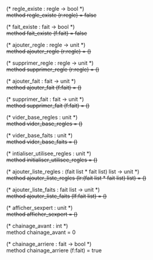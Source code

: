 (* regle_existe : regle -> bool *)  
~~method regle_existe (r:regle) = false~~
			
(* fait_existe : fait -> bool *)  
~~method fait_existe (f:fait) = false~~

(* ajouter_regle : regle -> unit *)  
~~method ajouter_regle (r:regle) = ()~~

(* supprimer_regle : regle -> unit *)  
~~method supprimer_regle (r:regle) = ()~~

(* ajouter_fait : fait -> unit *)  
~~method ajouter_fait (f:fait) = ()~~

(* supprimer_fait : fait -> unit *)  
~~method supprimer_fait (f:fait) = ()~~

(* vider_base_regles : unit *)  
~~method vider_base_regles = ()~~

(* vider_base_faits : unit *)  
~~method vider_base_faits = ()~~

(* intialiser_utilisee_regles : unit *)  
~~method initialiser_utilisee_regles = ()~~

(* ajouter_liste_regles : (fait list * fait list) list -> unit *)  
~~method ajouter_liste_regles (lr:(fait list * fait list) list) = ()~~

(* ajouter_liste_faits : fait list -> unit *)  
~~method ajouter_liste_faits (lf:fait list) = ()~~

(* afficher_sexpert : unit *)  
~~method afficher_sexpert = ()~~

(* chainage_avant : int *)  
method chainage_avant = 0

(* chainage_arriere : fait -> bool *)  
method chainage_arriere (f:fait) = true
